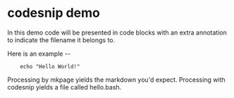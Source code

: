 
# codesnip demo

In this demo code will be presented in code blocks with
an extra annotation to indicate the filename it belongs to.

Here is an example --

```shell hello.bash
    echo "Hello World!"
```

Processing by mkpage yields the markdown you'd expect.
Processing with codesnip yields a file called hello.bash.

